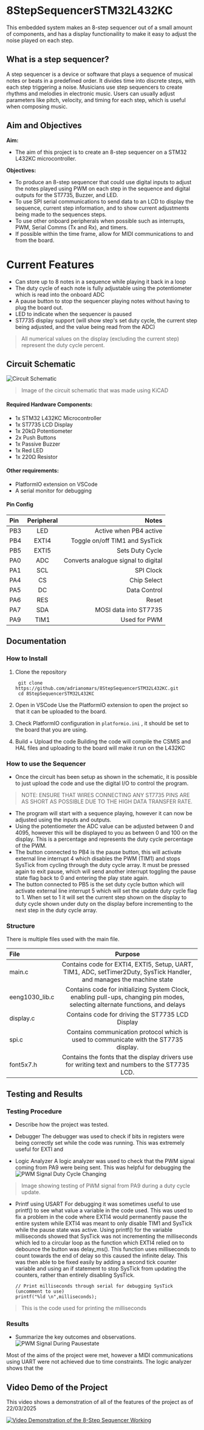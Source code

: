 # 8StepSequencerSTM32L432KC
This embedded system makes an 8-step sequencer out of a small amount of components, and has a display functionaility to make it easy to adjust the noise played on each step.

## What is a step sequencer?
A step sequencer is a device or software that plays a sequence of musical notes or beats in a predefined order. It divides time into discrete steps, with each step triggering a noise. Musicians use step sequencers to create rhythms and melodies in electronic music. Users can usually adjust parameters like pitch, velocity, and timing for each step, which is useful when composing music.

## Aim and Objectives

**Aim:**
- The aim of this project is to create an 8-step sequencer on a STM32 L432KC microcontroller. 

**Objectives:**
- To produce an 8-step sequencer that could use digital inputs to adjust the notes played using PWM on each step in the sequence and digital outputs for the ST7735, Buzzer, and LED.
- To use SPI serial communications to send data to an LCD to display the sequence, current step information, and to show current adjustments being made to the sequences steps.
- To use other onboard peripherals when possible such as interrupts, PWM, Serial Comms (Tx and Rx), and timers.
- If possible within the time frame, allow for MIDI communications to and from the board.

# Current Features
- Can store up to 8 notes in a sequence while playing it back in a loop
- The duty cycle of each note is fully adjustable using the potentiometer which is read into the onboard ADC
- A pause button to stop the sequencer playing notes without having to plug the board out.
- LED to indicate when the sequencer is paused
- ST7735 display support (will show step's set duty cycle, the current step being adjusted, and the value being read from the ADC)
> All numerical values on the display (excluding the current step) represent the duty cycle percent. 

## Circuit Schematic

![Circuit Schematic](circuitschematicforstepseq.png)

> Image of the circuit schematic that was made using KiCAD
#### Required Hardware Components:
- 1x STM32 L432KC Microcontroller
- 1x ST7735 LCD Display
- 1x 20kΩ Potentiometer
- 2x Push Buttons
- 1x Passive Buzzer
- 1x Red LED
- 1x 220Ω Resistor

#### Other requirements:
- PlatformIO extension on VSCode
- A serial monitor for debugging

#### Pin Config

| Pin  |  Peripheral  | Notes |
|:-----|:------------:|------:|
| PB3   | LED      | Active when PB4 active |
| PB4   | EXTI4    | Toggle on/off TIM1 and SysTick |
| PB5   | EXTI5    | Sets Duty Cycle |
| PA0   | ADC      | Converts analogue signal to digital |
| PA1   | SCL      | SPI Clock |
| PA4   | CS       | Chip Select |
| PA5   | DC       | Data Control |
| PA6   | RES      | Reset |
| PA7   | SDA      | MOSI data into ST7735 |
| PA9   | TIM1     | Used for PWM |

## Documentation

### How to Install
1. Clone the repository

        git clone https://github.com/adrianomars/8StepSequencerSTM32L432KC.git
        cd 8StepSequencerSTM32L432KC

2. Open in VSCode
Use the PlatformIO extension to open the project so that it can be uploaded to the board.

3. Check PlatformIO configuration in `platformio.ini` , it should be set to the board that you are using.

4. Build + Upload the code
Building the code will compile the CSMIS and HAL files and uploading to the board will make it run on the L432KC

### How to use the Sequencer
- Once the circuit has been setup as shown in the schematic, it is possible to just upload the code and use the digital I/O to control the program.
> NOTE: ENSURE THAT WIRES CONNECTING ANY ST7735 PINS ARE AS SHORT AS POSSIBLE DUE TO THE HIGH DATA TRANSFER RATE.
- The program will start with a sequence playing, however it can now be adjusted using the inputs and outputs.
- Using the potentiometer the ADC value can be adjusted between 0 and 4095, however this will be displayed to you as between 0 and 100 on the display. This is a percentage   and represents the duty cycle percentage of the PWM.
- The button connected to PB4 is the pause button, this will activate external line interrupt 4 which disables the PWM (TIM1) and stops SysTick from cycling through the duty cycle array. It must be pressed again to exit pause, which will send another interrupt toggling the pause state flag back to 0 and entering the play state again.
- The button connected to PB5 is the set duty cycle button which will activate external line interrupt 5 which will set the update duty cycle flag to 1. When set to 1 it will set the current step shown on the display to duty cycle shown under duty on the display before incrementing to the next step in the duty cycle array.

### Structure
There is multiple files used with the main file.

| File  |  Purpose  |
|:-----|:------------:|
| main.c   | Contains code for EXTI4, EXTI5, Setup, UART, TIM1, ADC, setTimer2Duty, SysTick Handler, and manages the machine state |
| eeng1030_lib.c | Contains code for initializing System Clock, enabling pull-ups, changing pin modes, selecting alternate functions, and delays |
| display.c   | Contains code for driving the ST7735 LCD Display |
| spi.c | Contains communication protocol which is used to communicate with the ST7735 display. |
| font5x7.h   | Contains the fonts that the display drivers use for writing text and numbers to the ST7735 LCD. |

###

## Testing and Results

### Testing Procedure
- Describe how the project was tested.
- Debugger
The debugger was used to check if bits in registers were being correctly set while the code was running. This was extremely useful for EXTI and

- Logic Analyzer
A logic analyzer was used to check that the PWM signal coming from PA9 were being sent. This was helpful for debugging the
![PWM Signal Duty Cycle Changing](notechange.png)
> Image showing testing of PWM signal from PA9 during a duty cycle update.

- Printf using USART
For debugging it was sometimes useful to use printf() to see what value a variable in the code used. This was used to fix a problem in the code where EXTI4 would permanently pause the entire system while EXTI4 was meant to only disable TIM1 and SysTick while the pause state was active. Using printf() for the variable milliseconds showed that SysTick was not incrementing the milliseconds which led to a circular loop as the function which EXTI4 relied on to debounce the button was delay_ms(). This function uses milliseconds to count towards the end of delay so this caused the infinite delay. This was then able to be fixed easily by adding a second tick counter variable and using an if statement to stop SysTick from updating the counters, rather than entirely disabling SysTick.

      // Print milliseconds through serial for debugging SysTick (uncomment to use)
      printf("%ld \n",milliseconds);
  
> This is the code used for printing the milliseconds

### Results
- Summarize the key outcomes and observations.
![PWM Signal During Pausestate](pwmpausestate.png)

Most of the aims of the project were met, however a MIDI communications using UART were not achieved due to time constraints. The logic analyzer shows that the 

## Video Demo of the Project
This video shows a demonstration of all of the features of the project as of 22/03/2025

[![Video Demonstration of the 8-Step Sequencer Working](https://img.youtube.com/vi/9ztGW3eI3FU/0.jpg)](https://youtu.be/9ztGW3eI3FU)
